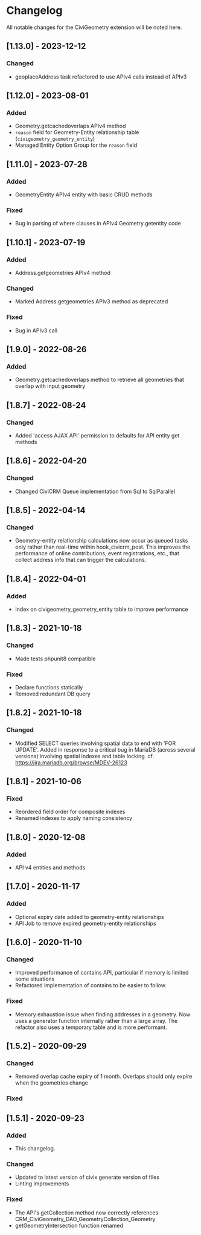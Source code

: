 # Changelog
All notable changes for the CiviGeometry extension will be noted here.

## [1.13.0] - 2023-12-12
### Changed
 - geoplaceAddress task refactored to use APIv4 calls instead of APIv3

## [1.12.0] - 2023-08-01
### Added
 - Geometry.getcachedoverlaps APIv4 method
 - `reason` field for Geometry-Entity relationship table (`civigeometry_geometry_entity`)
 - Managed Entity Option Group for the `reason` field

## [1.11.0] - 2023-07-28
### Added
 - GeometryEntity APIv4 entity with basic CRUD methods
### Fixed
 - Bug in parsing of where clauses in APIv4 Geometry.getentity code

## [1.10.1] - 2023-07-19
### Added
 - Address.getgeometries APIv4 method
### Changed
 - Marked Address.getgeometries APIv3 method as deprecated
### Fixed
 - Bug in APIv3 call

## [1.9.0] - 2022-08-26
### Added
 - Geometry.getcachedoverlaps method to retrieve all geometries that overlap with input geometry
## [1.8.7] - 2022-08-24
### Changed
 - Added 'access AJAX API' permission to defaults for API entity get methods

## [1.8.6] - 2022-04-20
### Changed
 - Changed CiviCRM Queue implementation from Sql to SqlParallel

## [1.8.5] - 2022-04-14
### Changed
 - Geometry-entity relationship calculations now occur as queued tasks only
   rather than real-time within hook_civicrm_post. This improves the performance
   of online contributions, event registrations, etc., that collect address info
   that can trigger the calculations.
## [1.8.4] - 2022-04-01
### Added
 - Index on civigeometry_geometry_entity table to improve performance

## [1.8.3] - 2021-10-18
### Changed
 - Made tests phpunit8 compatible

### Fixed
 - Declare functions statically
 - Removed redundant DB query

## [1.8.2] - 2021-10-18
### Changed
 - Modified SELECT queries involving spatial data to end with 'FOR UPDATE'. Added
   in response to a critical bug in MariaDB (across several versions) involving
   spatial indexes and table locking.
   cf. https://jira.mariadb.org/browse/MDEV-26123

## [1.8.1] - 2021-10-06
### Fixed
 - Reordered field order for composite indexes
 - Renamed indexes to apply naming consistency

## [1.8.0] - 2020-12-08
### Added
 - API v4 entities and methods

## [1.7.0] - 2020-11-17
### Added
 - Optional expiry date added to geometry-entity relationships
 - API Job to remove expired geometry-entity relationships

## [1.6.0] - 2020-11-10
### Changed
 - Improved performance of contains API, particular if memory is limited some situations
 - Refactored implementation of contains to be easier to follow.

### Fixed
 - Memory exhaustion issue when finding addresses in a geometry. Now uses a generator function
   internally rather than a large array. The refactor also uses a temporary table and is more
   performant.

## [1.5.2] - 2020-09-29
### Changed
 - Removed overlap cache expiry of 1 month. Overlaps should only expire when the geometries change

### Fixed

## [1.5.1] - 2020-09-23
### Added
 - This changelog.

### Changed
 - Updated to latest version of civix generate version of files
 - Linting improvements

### Fixed
 - The API's getCollection method now correctly references CRM_CiviGeometry_DAO_GeometryCollection_Geometry
 - getGeometryIntersection function renamed
